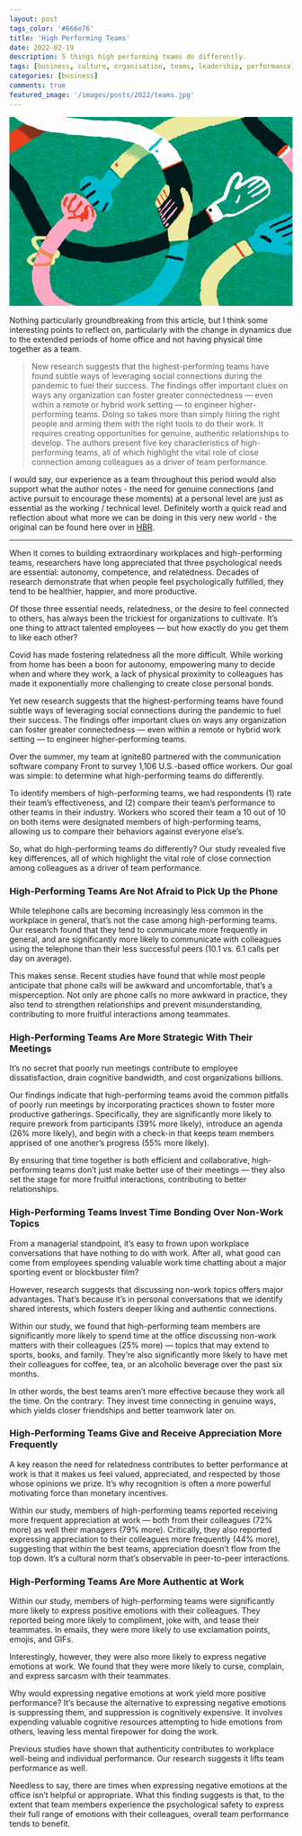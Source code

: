 ```yaml
---
layout: post
tags_color: '#666e76'
title: 'High Performing Teams'
date: 2022-02-19
description: 5 things high performing teams do differently. 
tags: [business, culture, organisation, teams, leadership, performance]
categories: [business]
comments: true
featured_image: '/images/posts/2022/teams.jpg'
---
```

![](/images/posts/2022/teams.jpg)

Nothing particularly groundbreaking from this article, but I think some interesting points to reflect on, particularly with the change in dynamics due to the extended periods of home office and not having physical time together as a team.

> New research suggests that the highest-performing teams have found subtle ways of leveraging social connections during the pandemic to fuel their success. The findings offer important clues on ways any organization can foster greater connectedness — even within a remote or hybrid work setting — to engineer higher-performing teams. Doing so takes more than simply hiring the right people and arming them with the right tools to do their work. It requires creating opportunities for genuine, authentic relationships to develop. The authors present five key characteristics of high-performing teams, all of which highlight the vital role of close connection among colleagues as a driver of team performance.

I would say, our experience as a team throughout this period would also support what the author notes - the need for genuine connections (and active pursuit to encourage these moments) at a personal level are just as essential as the working / technical level. Definitely worth a quick read and reflection about what more we can be doing in this very new world - the original can be found here over in [HBR](https://hbr.org/2021/10/5-things-high-performing-teams-do-differently).

---

When it comes to building extraordinary workplaces and high-performing teams, researchers have long appreciated that three psychological needs are essential: autonomy, competence, and relatedness. Decades of research demonstrate that when people feel psychologically fulfilled, they tend to be healthier, happier, and more productive.

Of those three essential needs, relatedness, or the desire to feel connected to others, has always been the trickiest for organizations to cultivate. It’s one thing to attract talented employees — but how exactly do you get them to like each other?

Covid has made fostering relatedness all the more difficult. While working from home has been a boon for autonomy, empowering many to decide when and where they work, a lack of physical proximity to colleagues has made it exponentially more challenging to create close personal bonds.

Yet new research suggests that the highest-performing teams have found subtle ways of leveraging social connections during the pandemic to fuel their success. The findings offer important clues on ways any organization can foster greater connectedness — even within a remote or hybrid work setting — to engineer higher-performing teams.

Over the summer, my team at ignite80 partnered with the communication software company Front to survey 1,106 U.S.-based office workers. Our goal was simple: to determine what high-performing teams do differently.

To identify members of high-performing teams, we had respondents (1) rate their team’s effectiveness, and (2) compare their team’s performance to other teams in their industry. Workers who scored their team a 10 out of 10 on both items were designated members of high-performing teams, allowing us to compare their behaviors against everyone else’s.

So, what do high-performing teams do differently? Our study revealed five key differences, all of which highlight the vital role of close connection among colleagues as a driver of team performance.

### High-Performing Teams Are Not Afraid to Pick Up the Phone

While telephone calls are becoming increasingly less common in the workplace in general, that’s not the case among high-performing teams. Our research found that they tend to communicate more frequently in general, and are significantly more likely to communicate with colleagues using the telephone than their less successful peers (10.1 vs. 6.1 calls per day on average).

This makes sense. Recent studies have found that while most people anticipate that phone calls will be awkward and uncomfortable, that’s a misperception. Not only are phone calls no more awkward in practice, they also tend to strengthen relationships and prevent misunderstanding, contributing to more fruitful interactions among teammates.

### High-Performing Teams Are More Strategic With Their Meetings

It’s no secret that poorly run meetings contribute to employee dissatisfaction, drain cognitive bandwidth, and cost organizations billions.

Our findings indicate that high-performing teams avoid the common pitfalls of poorly run meetings by incorporating practices shown to foster more productive gatherings. Specifically, they are significantly more likely to require prework from participants (39% more likely), introduce an agenda (26% more likely), and begin with a check-in that keeps team members apprised of one another’s progress (55% more likely).

By ensuring that time together is both efficient and collaborative, high-performing teams don’t just make better use of their meetings — they also set the stage for more fruitful interactions, contributing to better relationships.

### High-Performing Teams Invest Time Bonding Over Non-Work Topics

From a managerial standpoint, it’s easy to frown upon workplace conversations that have nothing to do with work. After all, what good can come from employees spending valuable work time chatting about a major sporting event or blockbuster film?

However, research suggests that discussing non-work topics offers major advantages. That’s because it’s in personal conversations that we identify shared interests, which fosters deeper liking and authentic connections.	

Within our study, we found that high-performing team members are significantly more likely to spend time at the office discussing non-work matters with their colleagues (25% more) — topics that may extend to sports, books, and family. They’re also significantly more likely to have met their colleagues for coffee, tea, or an alcoholic beverage over the past six months.

In other words, the best teams aren’t more effective because they work all the time. On the contrary: They invest time connecting in genuine ways, which yields closer friendships and better teamwork later on.

### High-Performing Teams Give and Receive Appreciation More Frequently

A key reason the need for relatedness contributes to better performance at work is that it makes us feel valued, appreciated, and respected by those whose opinions we prize. It’s why recognition is often a more powerful motivating force than monetary incentives.

Within our study, members of high-performing teams reported receiving more frequent appreciation at work — both from their colleagues (72% more) as well their managers (79% more). Critically, they also reported expressing appreciation to their colleagues more frequently (44% more), suggesting that within the best teams, appreciation doesn’t flow from the top down. It’s a cultural norm that’s observable in peer-to-peer interactions.


### High-Performing Teams Are More Authentic at Work

Within our study, members of high-performing teams were significantly more likely to express positive emotions with their colleagues. They reported being more likely to compliment, joke with, and tease their teammates. In emails, they were more likely to use exclamation points, emojis, and GIFs.

Interestingly, however, they were also more likely to express negative emotions at work. We found that they were more likely to curse, complain, and express sarcasm with their teammates.

Why would expressing negative emotions at work yield more positive performance? It’s because the alternative to expressing negative emotions is suppressing them, and suppression is cognitively expensive. It involves expending valuable cognitive resources attempting to hide emotions from others, leaving less mental firepower for doing the work.

Previous studies have shown that authenticity contributes to workplace well-being and individual performance. Our research suggests it lifts team performance as well.

Needless to say, there are times when expressing negative emotions at the office isn’t helpful or appropriate. What this finding suggests is that, to the extent that team members experience the psychological safety to express their full range of emotions with their colleagues, overall team performance tends to benefit.